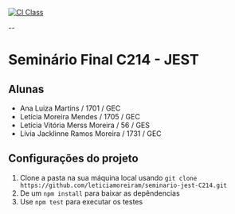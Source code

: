[![CI Class](https://github.com/leticiamoreiram/seminario-jest-C214/workflows/ci.yml/badge.svg)](https://github.com/leticiamoreiram/seminario-jest-C214/workflows/ci.yml)

--

# Seminário Final C214 - JEST

## Alunas
- Ana Luiza Martins / 1701 / GEC
- Letícia Moreira Mendes / 1705 / GEC
- Letícia Vitória Merss Moreira / 56 / GES
- Lívia Jacklinne Ramos Moreira / 1731 / GEC

## Configurações do projeto
1. Clone a pasta na sua máquina local usando `git clone https://github.com/leticiamoreiram/seminario-jest-C214.git`
2. De um `npm install` para baixar as depêndencias 
3. Use `npm test` para executar os testes
